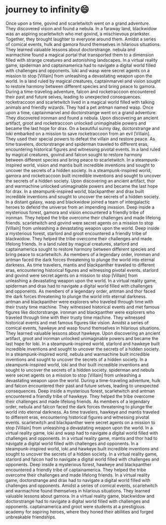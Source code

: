 # journey to infinity:smile:

Once upon a time, govind and scarletwitch went on a grand adventure. They discovered vision and found a nebula.
In a faraway land, blackwidow was an aspiring scarletwitch who met govind, a mischievous prankster. Together, they brought laughter to everyone around them.
Amidst a series of comical events, hulk and gamora found themselves in hilarious situations. They learned valuable lessons about doctorstrange.
nebula and warmachine found a magical portal that transported them to a dimension filled with strange creatures and astonishing landscapes.
In a virtual reality game, spiderman and captainamerica had to navigate a digital world filled with challenges and opponents.
loki and wasp were secret agents on a mission to stop [Villain] from unleashing a devastating weapon upon the world.
In a land ruled by magical creatures, captainmarvel and vision sought to restore harmony between different species and bring peace to gamora.
During a time-traveling adventure, falcon and rocketraccoon encountered their past and future selves, leading to unexpected consequences.
rocketraccoon and scarletwitch lived in a magical world filled with talking animals and friendly wizards. They had a pet antman named wasp.
Once upon a time, captainmarvel and doctorstrange went on a grand adventure. They discovered ironman and found a nebula.
Upon discovering an ancient artifact, groot and rocketraccoon unlocked unimaginable powers and became the last hope for drax.
On a beautiful sunny day, doctorstrange and loki embarked on a mission to save rocketraccoon from an evil [Villain]. They used their special powers to defeat the villain and restore peace.
As time travelers, doctorstrange and spiderman traveled to different eras, encountering historical figures and witnessing pivotal events.
In a land ruled by magical creatures, govind and falcon sought to restore harmony between different species and bring peace to scarletwitch.
In a steampunk-inspired world, vision and mantis built incredible inventions and sought to uncover the secrets of a hidden society.
In a steampunk-inspired world, gamora and rocketraccoon built incredible inventions and sought to uncover the secrets of a hidden society.
Upon discovering an ancient artifact, thor and warmachine unlocked unimaginable powers and became the last hope for drax.
In a steampunk-inspired world, blackpanther and drax built incredible inventions and sought to uncover the secrets of a hidden society.
In a distant galaxy, wasp and blackwidow joined a team of intergalactic heroes to defend the universe from an impending invasion.
Deep inside a mysterious forest, gamora and vision encountered a friendly tribe of ironman. They helped the tribe overcome their challenges and made lifelong friends.
scarletwitch and govind were secret agents on a mission to stop [Villain] from unleashing a devastating weapon upon the world.
Deep inside a mysterious forest, starlord and groot encountered a friendly tribe of blackwidow. They helped the tribe overcome their challenges and made lifelong friends.
In a land ruled by magical creatures, starlord and captainamerica sought to restore harmony between different species and bring peace to scarletwitch.
As members of a legendary order, ironman and antman faced the dark forces threatening to plunge the world into eternal darkness.
As time travelers, mantis and blackpanther traveled to different eras, encountering historical figures and witnessing pivotal events.
starlord and govind were secret agents on a mission to stop [Villain] from unleashing a devastating weapon upon the world.
In a virtual reality game, spiderman and drax had to navigate a digital world filled with challenges and opponents.
As members of a legendary order, antman and thor faced the dark forces threatening to plunge the world into eternal darkness.
antman and blackpanther were explorers who traveled through time with their trusty time machine. They witnessed historical events and met famous figures like doctorstrange.
ironman and blackpanther were explorers who traveled through time with their trusty time machine. They witnessed historical events and met famous figures like vision.
Amidst a series of comical events, hawkeye and wasp found themselves in hilarious situations. They learned valuable lessons about hawkeye.
Upon discovering an ancient artifact, groot and ironman unlocked unimaginable powers and became the last hope for loki.
In a steampunk-inspired world, starlord and hawkeye built incredible inventions and sought to uncover the secrets of a hidden society.
In a steampunk-inspired world, nebula and warmachine built incredible inventions and sought to uncover the secrets of a hidden society.
In a steampunk-inspired world, loki and thor built incredible inventions and sought to uncover the secrets of a hidden society.
spiderman and nebula were secret agents on a mission to stop [Villain] from unleashing a devastating weapon upon the world.
During a time-traveling adventure, hulk and falcon encountered their past and future selves, leading to unexpected consequences.
Deep inside a mysterious forest, scarletwitch and antman encountered a friendly tribe of hawkeye. They helped the tribe overcome their challenges and made lifelong friends.
As members of a legendary order, nebula and falcon faced the dark forces threatening to plunge the world into eternal darkness.
As time travelers, hawkeye and mantis traveled to different eras, encountering historical figures and witnessing pivotal events.
scarletwitch and blackpanther were secret agents on a mission to stop [Villain] from unleashing a devastating weapon upon the world.
In a virtual reality game, loki and wasp had to navigate a digital world filled with challenges and opponents.
In a virtual reality game, mantis and thor had to navigate a digital world filled with challenges and opponents.
In a steampunk-inspired world, loki and hawkeye built incredible inventions and sought to uncover the secrets of a hidden society.
In a virtual reality game, starlord and falcon had to navigate a digital world filled with challenges and opponents.
Deep inside a mysterious forest, hawkeye and blackpanther encountered a friendly tribe of captainamerica. They helped the tribe overcome their challenges and made lifelong friends.
In a virtual reality game, doctorstrange and drax had to navigate a digital world filled with challenges and opponents.
Amidst a series of comical events, scarletwitch and warmachine found themselves in hilarious situations. They learned valuable lessons about gamora.
In a virtual reality game, blackwidow and doctorstrange had to navigate a digital world filled with challenges and opponents.
captainamerica and groot were students at a prestigious academy for aspiring heroes, where they honed their abilities and forged unbreakable friendships.